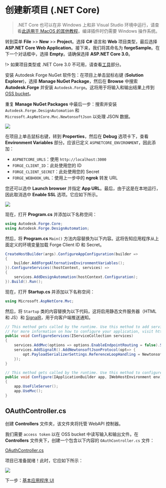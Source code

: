 # 创建新项目 (.NET Core)

> .NET Core 也可以在非 Windows 上和非 Visual Studio 环境中运行，请查看[此适用于 MacOS 的其他教程](https://github.com/augustogoncalves/dotnetcoreheroku)。编译插件时仍需要 Windows 操作系统。

转到菜单 **File** >> **New** >> **Project**。选择 **C#** 语言和 **Web** 项目类型，最后选择 **ASP.NET Core Web Application**。接下来，我们将其命名为 **forgeSample**。在下一个对话框中，选择 **Empty**。请确保选择 **ASP.NET Core 3.0**。

!> 如果项目类型或 .NET Core 3.0 不可用，请查看[工具](/zh-CN/environment/tools/netcore)部分。

安装 Autodesk Forge NuGet 软件包：在项目上单击鼠标右键 (**Solution Explorer**)，选择 **Manage NuGet Package**，然后在 **Browse** 中搜索 **Autodesk.Forge** 并安装 `Autodesk.Forge`。这将用于将输入和输出结果上传到 [OSS bucket](https://forge.autodesk.com/en/docs/data/v2/developers_guide/basics/)。

重复 **Manage NuGet Packages** 中最后一步：搜索并安装 `Autodesk.Forge.DesignAutomation` 和 `Microsoft.AspNetCore.Mvc.NewtonsoftJson` 以处理 JSON 数据。 

![](_media/netcore/create_project.gif) 

在项目上单击鼠标右键，转到 **Properties**，然后在 **Debug** 选项卡下，查看 **Environment Variables** 部分。应该已定义 `ASPNETCORE_ENVIRONMENT`，因此添加：

- `ASPNETCORE_URLS`：使用 `http://localhost:3000`
- `FORGE_CLIENT_ID`：此处使用您的 ID
- `FORGE_CLIENT_SECRET`：此处使用您的 Secret
- `FORGE_WEBHOOK_URL`：使用上一步中的 **ngrok** 转发 URL

您还可以选中 **Launch browser** 并指定 **App URL**。最后，由于这是在本地运行，因此取消选中 **Enable SSL** 选项。它应如下所示。

![](_media/netcore/env_vars_da.png) 


现在，打开 **Program.cs** 并添加以下名称空间：

```csharp
using Autodesk.Forge.Core;
using Autodesk.Forge.DesignAutomation;
```

然后，将 **Program.cs** `Main()` 方法内容替换为以下内容。这将告知应用程序从上面定义的环境变量加载 Forge Client ID 和 Secret。

```csharp
CreateHostBuilder(args).ConfigureAppConfiguration(builder =>
{
    builder.AddForgeAlternativeEnvironmentVariables();
}).ConfigureServices((hostContext, services) =>
{
    services.AddDesignAutomation(hostContext.Configuration);
}).Build().Run();
```

现在，打开 **Startup.cs** 并添加以下名称空间：

```csharp
using Microsoft.AspNetCore.Mvc;
```

然后，将 `Startup` 类的内容替换为以下代码，这将启用静态文件服务器（HTML 和 JS）和 [SignalR](https://docs.microsoft.com/en-us/aspnet/core/signalr/introduction?view=aspnetcore-2.2)，用于向客户端推送通知。

```csharp
// This method gets called by the runtime. Use this method to add services to the container.
// For more information on how to configure your application, visit https://go.microsoft.com/fwlink/?LinkID=398940
public void ConfigureServices(IServiceCollection services)
{
    services.AddMvc(options => options.EnableEndpointRouting = false).SetCompatibilityVersion(CompatibilityVersion.Version_3_0).AddNewtonsoftJson();
    services.AddSignalR().AddNewtonsoftJsonProtocol(opt=> {
        opt.PayloadSerializerSettings.ReferenceLoopHandling = Newtonsoft.Json.ReferenceLoopHandling.Ignore;
    });
}

// This method gets called by the runtime. Use this method to configure the HTTP request pipeline.
public void Configure(IApplicationBuilder app, IWebHostEnvironment env)
{
    app.UseFileServer();
    app.UseMvc();
}
```

## OAuthController.cs

创建 **Controllers** 文件夹，该文件夹将托管 WebAPI 控制器。

我们需要 `access token` 以在 OSS bucket 中读写输入和输出文件。在 **Controllers** 文件夹下，创建一个包含以下内容的 `OAuthController.cs` 文件：

[OAuthController.cs](_snippets/modifymodels/netcore/OAuthController.cs ':include :type=code csharp')

项目已准备就绪！此时，它应如下所示：

![](_media/designautomation/netcore/basefiles_step1.png) 

下一步：[基本应用程序 UI](/zh-CN/designautomation/html/)